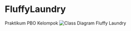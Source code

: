 # FluffyLaundry
Praktikum PBO Kelompok
![Class Diagram Fluffy Laundry](https://user-images.githubusercontent.com/79191854/115804429-2f4c6d00-a40d-11eb-9fc5-e9e6ebb4317e.png)

